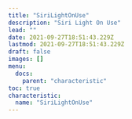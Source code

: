 ```yaml
---
title: "SiriLightOnUse"
description: "Siri Light On Use"
lead: ""
date: 2021-09-27T18:51:43.229Z
lastmod: 2021-09-27T18:51:43.229Z
draft: false
images: []
menu:
  docs:
    parent: "characteristic"
toc: true
characteristic:
  name: "SiriLightOnUse"
---
```

